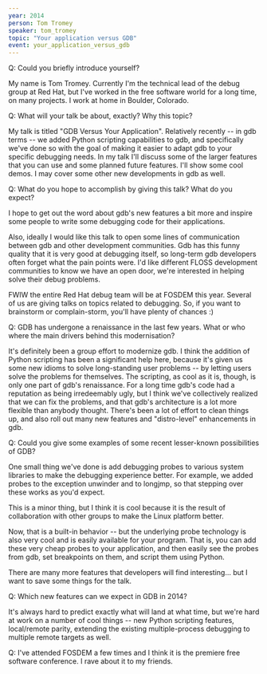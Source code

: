 ```yaml
---
year: 2014
person: Tom Tromey 
speaker: tom_tromey
topic: "Your application versus GDB" 
event: your_application_versus_gdb 
---
```


Q: Could you briefly introduce yourself?

My name is Tom Tromey.  Currently I'm the technical lead of the debug group at Red Hat, but I've worked in the free software world for a long time, on many projects.  I work at home in Boulder, Colorado.

Q: What will your talk be about, exactly? Why this topic?

My talk is titled "GDB Versus Your Application".  Relatively recently -- in gdb terms -- we added Python scripting capabilities to gdb, and specifically we've done so with the goal of making it easier to adapt gdb to your specific debugging needs.  In my talk I'll discuss some of the larger features that you can use and some planned future features. I'll show some cool demos.  I may cover some other new developments in gdb as well.

Q: What do you hope to accomplish by giving this talk? What do you expect?

I hope to get out the word about gdb's new features a bit more and inspire some people to write some debugging code for their applications.

Also, ideally I would like this talk to open some lines of communication between gdb and other development communities. Gdb has this funny quality that it is very good at debugging itself, so long-term gdb developers often forget what the pain points were.  I'd like different FLOSS development communities to know we have an open door, we're interested in helping solve their debug problems.

FWIW the entire Red Hat debug team will be at FOSDEM this year.  Several of us are giving talks on topics related to debugging.  So, if you want to brainstorm or complain-storm, you'll have plenty of chances :)

Q: GDB has undergone a renaissance in the last few years. What or who where the main drivers behind this modernisation?

It's definitely been a group effort to modernize gdb.  I think the addition of Python scripting has been a significant help here, because it's given us some new idioms to solve long-standing user problems -- by letting users solve the problems for themselves.  The scripting, as cool as it is, though, is only one part of gdb's renaissance.  For a long time gdb's code had a reputation as being irredeemably ugly, but I think we've collectively realized that we can fix the problems, and that gdb's architecture is a lot more flexible than anybody thought.  There's been a lot of effort to clean things up, and also roll out many new features and "distro-level" enhancements in gdb.

Q: Could you give some examples of some recent lesser-known possibilities of GDB?

One small thing we've done is add debugging probes to various system libraries to make the debugging experience better.  For example, we added probes to the exception unwinder and to longjmp, so that stepping over these works as you'd expect.

This is a minor thing, but I think it is cool because it is the result of collaboration with other groups to make the Linux platform better.

Now, that is a built-in behavior -- but the underlying probe technology is also very cool and is easily available for your program.  That is, you can add these very cheap probes to your application, and then easily see the probes from gdb, set breakpoints on them, and script them using Python.

There are many more features that developers will find interesting... but I want to save some things for the talk.

Q: Which new features can we expect in GDB in 2014? 

It's always hard to predict exactly what will land at what time, but we're hard at work on a number of cool things -- new Python scripting features, local/remote parity, extending the existing multiple-process debugging to multiple remote targets as well.

Q: I've attended FOSDEM a few times and I think it is the premiere free software conference.  I rave about it to my friends.

